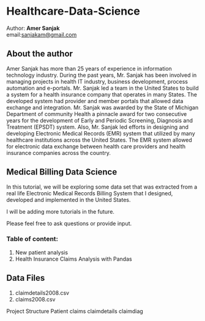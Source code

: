 # Healthcare-Data-Science
Author: **Amer Sanjak**<br>
email:sanjakam@gmail.com

## About the author
Amer Sanjak has more than 25 years of experience in information technology industry. During the past years, Mr. Sanjak has been involved in managing projects in health IT industry, business development, process automation and e-portals. Mr. Sanjak led a team in the United States to build a system for a health insurance company that operates in many States. The developed system had provider and member portals that allowed data exchange and integration. Mr. Sanjak was awarded by the State of Michigan Department of community Health a pinnacle award for two consecutive years for the development of Early and Periodic Screening, Diagnosis and Treatment (EPSDT) system. Also, Mr. Sanjak led efforts in designing and developing Electronic Medical Records (EMR) system that utilized by many healthcare institutions across the United States. The EMR system allowed for electronic data exchange between health care providers and health insurance companies across the country. 

## Medical Billing Data Science

In this tutorial, we will be exploring some data set that was extracted from a real life Electronic Medical Records Billing System that I designed, developed and implemented in the United States.   

I will be adding more tutorials in the future. 

Please feel free to ask questions or provide input.


### Table of content:
1. New patient analysis
2. Health Insurance Claims Analysis with Pandas


## Data Files
1. claimdetails2008.csv
2. claims2008.csv

Project Structure
Patient
claims
claimdetails
claimdiag

